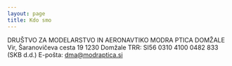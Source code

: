 ```yaml
---
layout: page
title: Kdo smo
---
```



DRUŠTVO ZA MODELARSTVO IN AERONAVTIKO MODRA PTICA DOMŽALE
Vir, Šaranovičeva cesta 19
1230 Domžale
TRR: SI56 0310 4100 0482 833 (SKB d.d.)
E-pošta: [dma@modraptica.si](mailto:dma@modraptica.si)
